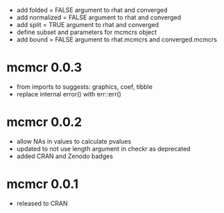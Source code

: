 - add folded = FALSE argument to rhat and converged
- add normalized = FALSE argument to rhat and converged
- add split = TRUE argument to rhat and converged
- define subset and parameters for mcmcrs object
- add bound = FALSE argument to rhat.mcmcrs and converged.mcmcrs

# mcmcr 0.0.3

- from imports to suggests: graphics, coef, tibble
- replace internal error() with err::err()

# mcmcr 0.0.2

- allow NAs in values to calculate pvalues
- updated to not use length argument in checkr as deprecated
- added CRAN and Zenodo badges

# mcmcr 0.0.1

- released to CRAN
